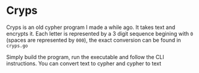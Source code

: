 
# Cryps

Cryps is an old cypher program I made a while ago. It takes text and encrypts it. Each letter is represented by a 3 digit sequence begining with `0` (spaces are represented by `000`), the exact conversion can be found in `cryps.go`

Simply build the program, run the executable and follow the CLI instructions. You can convert text to cypher and cypher to text

